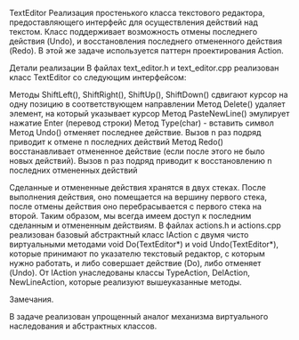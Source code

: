 TextEditor
Реализация простенького класса текстового редактора, предоставляющего
интерфейс для осуществления действий над текстом. Класс
поддерживает возможность отмены последнего действия (Undo), и
восстановления последнего отмененного действия (Redo). В этой же
задаче используется паттерн проектирования Action.

Детали реализации
В файлах text_editor.h и text_editor.cpp реализован класс
TextEditor со следующим интерфейсом:

Методы ShiftLeft(), ShiftRight(), ShiftUp(), ShiftDown()
сдвигают курсор на одну позицию в соответствующем направлении
Метод Delete() удаляет элемент, на который указывает курсор
Метод PasteNewLine() эмулирует нажатие Enter (перевод строки)
Метод Type(char) - вставить символ
Метод Undo() отменяет последнее действие. Вызов n раз подряд
приводит к отмене n последних действий
Метод Redo() восстанавливает отмененное действие
(если после этого не было новых действий). Вызов n раз подряд
приводит к восстановлению n последних отмененных действий

Сделанные и отмененные действия хранятся в двух стеках.
После выполнения действия, оно помещается на вершину первого стека,
после отмены действия оно перебрасывается с первого стека на второй.
Таким образом, мы всегда имеем доступ к последним сделанным и
отмененным действиям.
В файлах actions.h и actions.cpp реализован базовый абстрактный
класс IAction с двумя чисто виртуальными методами
void Do(TextEditor*) и void Undo(TextEditor*), которые
принимают по указателю текстовый редактор, c которым нужно
работать, и либо совершает действие (Do), либо отменяет (Undo).
От IAction унаследованы классы TypeAction, DelAction,
NewLineAction, которые реализуют вышеуказанные методы.

Замечания.

В задаче реализован упрощенный аналог механизма виртуального наследования и абстрактных классов.
